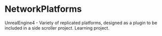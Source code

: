 # NetworkPlatforms
UnrealEngine4  - Variety of replicated platforms, designed as a plugin to be included in a side scroller project.
Learning project.
